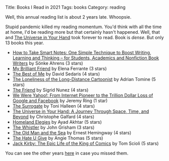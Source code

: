 Title: Books I Read in 2021
Tags: books
Category: reading

Well, this annual reading list is about 2 years late. Whoopsie.

Stupid pandemic killed my reading momentum. You'd think with all the time at
home, I'd be reading more but that certainly hasn't happened. Well, that and [The Universe in Your Hand](https://www.goodreads.com/book/show/26760209-the-universe-in-your-hand) took forever to read. Book is *dense*. But only 13 books this year.

- [How to Take Smart Notes: One Simple Technique to Boost Writing, Learning and Thinking – for Students, Academics and Nonfiction Book Writers](https://www.goodreads.com/book/show/34507927-how-to-take-smart-notes) by Sönke Ahrens (3 stars)
- [My Brilliant Friend](https://www.goodreads.com/book/show/38457091-my-brilliant-friend) by Elena Ferrante (3 stars)
- [The Best of Me](https://www.goodreads.com/book/show/53487334-the-best-of-me) by David Sedaris (4 stars)
- [The Loneliness of the Long-Distance Cartoonist](https://www.goodreads.com/book/show/51796259-the-loneliness-of-the-long-distance-cartoonist) by Adrian Tomine (5 stars)
- [The Friend](https://www.goodreads.com/book/show/40164365-the-friend) by Sigrid Nunez (4 stars)
- [We Were Yahoo!: From Internet Pioneer to the Trillion Dollar Loss of Google and Facebook](https://www.goodreads.com/book/show/36254365-we-were-yahoo) by Jeremy Ring (1 star)
- [The Surrogate](https://www.goodreads.com/book/show/56922673-the-surrogate) by Toni Halleen (4 stars)
- [The Universe in Your Hand: A Journey Through Space, Time, and Beyond](https://www.goodreads.com/book/show/26760209-the-universe-in-your-hand) by Christophe Galfard (4 stars)
- [Homeland Elegies](https://www.goodreads.com/book/show/50358133-homeland-elegies) by Ayad Akhtar (5 stars)
- [The Whistler](https://www.goodreads.com/book/show/29354916-the-whistler) by John Grisham (3 stars)
- [The Old Man and the Sea](https://www.goodreads.com/book/show/6396997-the-old-man-and-the-sea) by Ernest Hemingway (4 stars)
- [The Hate U Give](https://www.goodreads.com/book/show/32075671-the-hate-u-give) by Angie Thomas (5 stars)
- [Jack Kirby: The Epic Life of the King of Comics](https://www.goodreads.com/book/show/52883804-jack-kirby) by Tom Scioli (5 stars)
 
You can see the other years [here]({tag}books) in case you missed them.


